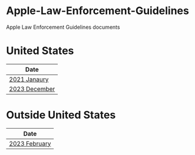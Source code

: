 # Apple-Law-Enforcement-Guidelines
Apple Law Enforcement Guidelines documents

# United States
| Date            |
| ----            | 
| [2021 Janaury](https://github.com/0xmachos/Apple-Law-Enforcement-Guidelines/blob/main/2021-january-law-enforcement-guidelines-us.pdf) | 
| [2023 December](https://github.com/0xmachos/Apple-Law-Enforcement-Guidelines/blob/main/2023-december-law-enforcement-guidelines-us.pdf) |


# Outside United States
| Date            |
| ----            |
| [2023 February](https://github.com/0xmachos/Apple-Law-Enforcement-Guidelines/blob/main/2023-february-law-enforcement-guidelines-outside-us.pdf) |